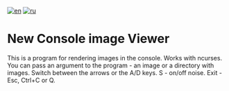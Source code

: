 [![en](https://img.shields.io/badge/lang-en-red.svg)](https://github.com/petr590/NCV/blob/master/README.md)
[![ru](https://img.shields.io/badge/lang-ru-blue.svg)](https://github.com/petr590/NCV/blob/master/README-ru.md)

# New Console image Viewer

This is a program for rendering images in the console. Works with ncurses.
You can pass an argument to the program - an image or a directory with images.
Switch between the arrows or the A/D keys. S - on/off noise.
Exit - Esc, Ctrl+C or Q.
